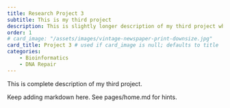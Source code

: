 ```yaml
---
title: Research Project 3
subtitle: This is my third project
description: This is slightly longer description of my third project which is deliberately being made very long, too long to fit properly on the card
order: 1
# card_image: "/assets/images/vintage-newspaper-print-downsize.jpg"
card_title: Project 3 # used if card_image is null; defaults to title
categories: 
    - Bioinformatics
    - DNA Repair
---
```


This is complete description of my third project.

Keep adding markdown here. See pages/home.md for hints.
